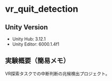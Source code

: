 # vr_quit_detection

## Unity Version
- Unity Hub: 3.12.1
- Unity Editor: 6000.1.4f1

## 実験概要（簡易メモ）
VR探索タスクでの中断判断の兆候検出プロジェクト。